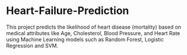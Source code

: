 # Heart-Failure-Prediction
This project predicts the likelihood of heart disease (mortality) based on medical attributes like Age, Cholesterol, Blood Pressure, and Heart Rate using Machine Learning models such as Random Forest, Logistic Regression and SVM.
